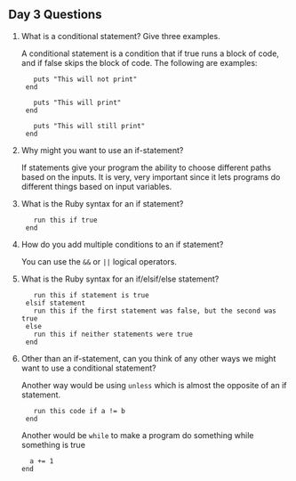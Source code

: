 ## Day 3 Questions

1. What is a conditional statement? Give three examples.

   A conditional statement is a condition that if true runs a block of code, and if false
   skips the block of code. The following are examples:

   ```if 3 > 4  
      puts "This will not print"  
    end
    ```

   ```if 3 < 4  
      puts "This will print"  
    end
    ```  

   ```if 3 == 3 || 3 < 1  
      puts "This will still print"  
    end
    ```  

1. Why might you want to use an if-statement?

   If statements give your program the ability to choose different paths based
   on the inputs. It is very, very important since it lets programs do different
   things based on input variables.

1. What is the Ruby syntax for an if statement?

   ```if statement  
      run this if true  
    end
    ```

1. How do you add multiple conditions to an if statement?

   You can use the `&&` or `||` logical operators.

1. What is the Ruby syntax for an if/elsif/else statement?

   ```if statement  
      run this if statement is true  
    elsif statement  
      run this if the first statement was false, but the second was true  
    else  
      run this if neither statements were true  
    end
    ```  

1. Other than an if-statement, can you think of any other ways we might want to use a conditional statement?

   Another way would be using `unless` which is almost the opposite of an if statement.

   ```unless a == b  
      run this code if a != b  
    end
    ```

    Another would be `while` to make a program do something while something is true

    ```while a < b  
      a += 1    
    end
    ```
